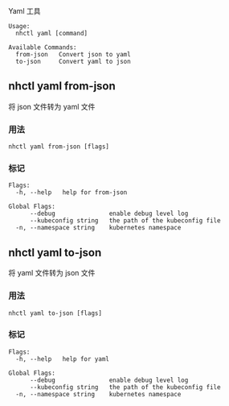 Yaml 工具

```
Usage:
  nhctl yaml [command]

Available Commands:
  from-json   Convert json to yaml
  to-json     Convert yaml to json
```

## nhctl yaml from-json

将 json 文件转为 yaml 文件

### 用法

```
nhctl yaml from-json [flags]
```

### 标记

```
Flags:
  -h, --help   help for from-json

Global Flags:
      --debug               enable debug level log
      --kubeconfig string   the path of the kubeconfig file
  -n, --namespace string    kubernetes namespace
```

## nhctl yaml to-json

将 yaml 文件转为 json 文件

### 用法

```
nhctl yaml to-json [flags]
```

### 标记

```
Flags:
  -h, --help   help for yaml

Global Flags:
      --debug               enable debug level log
      --kubeconfig string   the path of the kubeconfig file
  -n, --namespace string    kubernetes namespace
```

